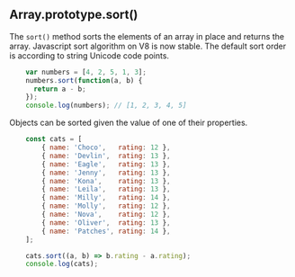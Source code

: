 ## Array.prototype.sort()

The `sort()` method sorts the elements of an array in place and returns the array.
Javascript sort algorithm on V8 is now stable. The default sort order is according to string Unicode code points.

```javascript
    var numbers = [4, 2, 5, 1, 3];
    numbers.sort(function(a, b) {
      return a - b;
    });
    console.log(numbers); // [1, 2, 3, 4, 5]
```

Objects can be sorted given the value of one of their properties.
```javascript
    const cats = [
        { name: 'Choco',   rating: 12 },
        { name: 'Devlin',  rating: 13 },
        { name: 'Eagle',   rating: 13 },
        { name: 'Jenny',   rating: 13 },
        { name: 'Kona',    rating: 13 },
        { name: 'Leila',   rating: 13 },
        { name: 'Milly',   rating: 14 },
        { name: 'Molly',   rating: 12 },
        { name: 'Nova',    rating: 12 },
        { name: 'Oliver',  rating: 13 },
        { name: 'Patches', rating: 14 },
    ];

    cats.sort((a, b) => b.rating - a.rating);
    console.log(cats);
```
